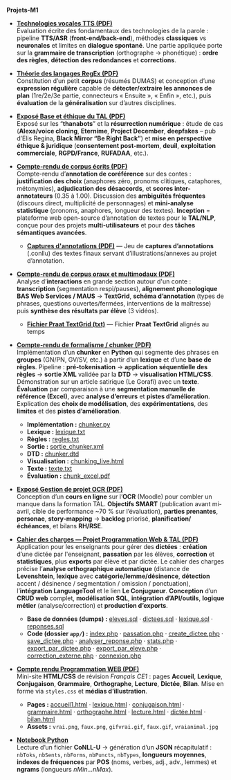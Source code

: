 **Projets-M1**

- [**Technologies vocales TTS (PDF)**](./projetsM1/technologies_vocales_examen_final_individuel.pdf)  
  Évaluation écrite des fondamentaux des technologies de la parole : pipeline **TTS/ASR** (**front-end/back-end**), méthodes **classiques** vs **neuronales** et limites en **dialogue spontané**. Une partie appliquée porte sur la **grammaire de transcription** (orthographe → phonétique) : **ordre des règles**, **détection des redondances** et **corrections**.

- [**Théorie des langages RegEx (PDF)**](./projetsM1/théorie_des_langages_devoir_maison_individuel.pdf)  
  Constitution d’un petit **corpus** (résumés DUMAS) et conception d’une **expression régulière** capable de **détecter/extraire les annonces de plan** (1re/2e/3e partie, connecteurs « Ensuite », « Enfin », etc.), puis **évaluation** de la **généralisation** sur d’autres disciplines.

- [**Exposé Base et éthique du TAL (PDF)**](./projetsM1/bases_ethique_TAL_Projet.pdf)  
  Exposé sur les “**thanabots**” et la **résurrection numérique** : étude de cas (**Alexa/voice cloning**, **Eternime**, **Project December**, **deepfakes** – pub d’Elis Regina, **Black Mirror “Be Right Back”**) et **mise en perspective éthique & juridique** (**consentement post-mortem**, **deuil**, **exploitation commerciale**, **RGPD/France**, **RUFADAA**, etc.).

- [**Compte-rendu de corpus écrits (PDF)**](./projetsM1/corpus_ecrits_inception_projet.pdf)  
  Compte-rendu d’**annotation de coréférence** sur des contes : **justification des choix** (anaphores zéro, pronoms clitiques, cataphores, métonymies), **adjudication des désaccords**, et **scores inter-annotateurs** (0.35 à 1.00). Discussion des **ambiguïtés fréquentes** (discours direct, multiplicité de personnages) et **mini-analyse statistique** (pronoms, anaphores, longueur des textes). **Inception** = plateforme web open-source d’annotation de textes pour le **TAL/NLP**, conçue pour des projets **multi-utilisateurs** et pour des **tâches sémantiques avancées**.  
  - [**Captures d'annotations (PDF)**](./projetsM1/captures_ecran_textes_finaux.pdf) — Jeu de **captures d’annotations** (.conllu) des textes finaux servant d’illustrations/annexes au projet d’annotation.

- [**Compte-rendu de corpus oraux et multimodaux (PDF)**](./projetsM1/corpus_oraux_projet.pdf)  
  Analyse d’**interactions** en grande section autour d'un conte : **transcription** (segmentation respi/pauses), **alignement phonologique** **BAS Web Services / MAUS** → **TextGrid**, **schéma d’annotation** (types de phrases, questions ouvertes/fermées, interventions de la maîtresse) puis **synthèse des résultats par élève** (3 vidéos).  
  - [**Fichier Praat TextGrid (txt)**](./projetsM1/exemple_textgrid_praat_104C0005merged__2_.txt) — Fichier **Praat TextGrid** alignés au temps

- [**Compte-rendu de formalisme / chunker (PDF)**](./projetsM1/compterendu_chunker_formalisme_individuel.pdf)  
  Implémentation d’un **chunker** en **Python** qui segmente des phrases en **groupes** (GN/PN, GV/SV, etc.) à partir d’un **lexique** et d’une **base de règles**. Pipeline : **pré-tokenisation** → **application séquentielle des règles** → **sortie XML** validée par la **DTD** → **visualisation HTML/CSS**. Démonstration sur un article satirique (Le Gorafi) avec un **texte**. **Évaluation** par comparaison à une **segmentation manuelle de référence (Excel)**, avec **analyse d’erreurs** et **pistes d’amélioration**. Explication des **choix de modélisation**, des **expérimentations**, des **limites** et des **pistes d’amélioration**.  
  - **Implémentation :** [chunker.py](./projetsM1/chunker.py)  
  - **Lexique :** [lexique.txt](./projetsM1/lexique.txt)  
  - **Règles :** [regles.txt](./projetsM1/regles.txt)  
  - **Sortie :** [sortie_chunker.xml](./projetsM1/sortie_chunker.xml)  
  - **DTD :** [chunker.dtd](./projetsM1/chunker.dtd)  
  - **Visualisation :** [chunking_live.html](./projetsM1/chunking_live.html)  
  - **Texte :** [texte.txt](./projetsM1/texte.txt)  
  - **Évaluation :** [chunk_excel.pdf](./projetsM1/chunk_excel.pdf)

- [**Exposé Gestion de projet OCR (PDF)**](./projetsM1/gestiondeprojet_OCR.pdf)  
  Conception d’un **cours en ligne** sur l’**OCR** (Moodle) pour combler un manque dans la formation TAL. **Objectifs SMART** (publication avant mi-avril, cible de performance ~70 % sur l’évaluation), **parties prenantes**, **personae**, **story-mapping** → **backlog** priorisé, **planification/échéances**, et bilans **RH/RSE**.

- [**Cahier des charges — Projet Programmation Web & TAL (PDF)**](./projetsM1/Compte%20rendu%20.pdf)  
  Application pour les enseignants pour gérer des **dictées** : **création** d’une dictée par l'enseignant, **passation** par les élèves, **correction** et **statistiques**, plus **exports** par élève et par dictée. Le cahier des charges précise l’**analyse orthographique automatique** (distance de **Levenshtein**, **lexique** avec **catégorie/lemme/désinence**, **détection** accent / désinence / segmentation / omission / ponctuation), l’**intégration LanguageTool** et le lien **Le Conjugueur**. **Conception** d’un **CRUD web** complet, **modélisation SQL**, **intégration d’API/outils**, **logique métier** (analyse/correction) et **production d’exports**.  
  - **Base de données (dumps) :** [eleves.sql](./projetsM1/eleves%20(1).sql) · [dictees.sql](./projetsM1/dictees%20(2).sql) · [lexique.sql](./projetsM1/lexique%20(2).sql) · [reponses.sql](./projetsM1/reponses%20(1).sql)  
  - **Code (dossier `app/`) :** [index.php](./projetsM1/app/index.php) · [passation.php](./projetsM1/app/passation.php) · [create_dictee.php](./projetsM1/app/create_dictee.php) · [save_dictee.php](./projetsM1/app/save_dictee.php) · [analyser_reponse.php](./projetsM1/app/analyser_reponse.php) · [stats.php](./projetsM1/app/stats.php) · [export_par_dictee.php](./projetsM1/app/export_par_dictee.php) · [export_par_eleve.php](./projetsM1/app/export_par_eleve.php) · [correction_externe.php](./projetsM1/app/correction_externe.php) · [connexion.php](./projetsM1/app/connexion.php)

- [**Compte rendu Programmation WEB (PDF)**](./projetsM1/Programmation_web.pdf)  
  Mini-site **HTML/CSS** de révision *Français CE1* : pages **Accueil**, **Lexique**, **Conjugaison**, **Grammaire**, **Orthographe**, **Lecture**, **Dictée**, **Bilan**. Mise en forme via `styles.css` et **médias d’illustration**.  
  - **Pages :** [accueil1.html](./projetsM1/accueil1.html) · [lexique.html](./projetsM1/lexique.html) · [conjugaison.html](./projetsM1/conjugaison.html) · [grammaire.html](./projetsM1/grammaire.html) · [orthographe.html](./projetsM1/orthographe.html) · [lecture.html](./projetsM1/lecture.html) · [dictée.html](./projetsM1/dictée.html) · [bilan.html](./projetsM1/bilan.html)  
  - **Assets :** `vrai.png`, `faux.png`, `gifvrai.gif`, `faux.gif`, `vraianimal.jpg`

- [**Notebook Python**](./projetsM1/Python%20Projet%201.ipynb)  
  Lecture d’un fichier **CoNLL-U** → génération d’un **JSON** récapitulatif : `nbToks`, `nbSents`, `nbForms`, `nbPuncts`, `nbTypes`, **longueurs moyennes**, **indexes de fréquences** par **POS** (noms, verbes, adj., adv., lemmes) et **ngrams** (longueurs *nMin…nMax*).

